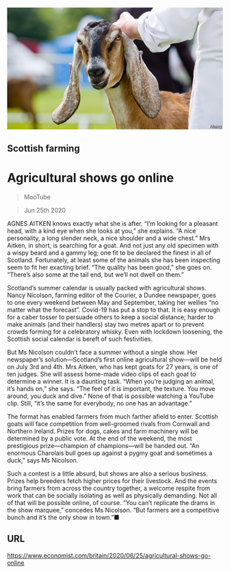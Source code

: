 ![](./images/20200627_BRP504.jpg)

## Scottish farming

# Agricultural shows go online

> MooTube

> Jun 25th 2020

AGNES AITKEN knows exactly what she is after. “I’m looking for a pleasant head, with a kind eye when she looks at you,” she explains. “A nice personality, a long slender neck, a nice shoulder and a wide chest.” Mrs Aitken, in short, is searching for a goat. And not just any old specimen with a wispy beard and a gammy leg; one fit to be declared the finest in all of Scotland. Fortunately, at least some of the animals she has been inspecting seem to fit her exacting brief. “The quality has been good,” she goes on. “There’s also some at the tail end, but we’ll not dwell on them.”

Scotland’s summer calendar is usually packed with agricultural shows. Nancy Nicolson, farming editor of the Courier, a Dundee newspaper, goes to one every weekend between May and September, taking her wellies “no matter what the forecast”. Covid-19 has put a stop to that. It is easy enough for a caber tosser to persuade others to keep a social distance; harder to make animals (and their handlers) stay two metres apart or to prevent crowds forming for a celebratory whisky. Even with lockdown loosening, the Scottish social calendar is bereft of such festivities.

But Ms Nicolson couldn’t face a summer without a single show. Her newspaper’s solution—Scotland’s first online agricultural show—will be held on July 3rd and 4th. Mrs Aitken, who has kept goats for 27 years, is one of ten judges. She will assess home-made video clips of each goat to determine a winner. It is a daunting task. “When you’re judging an animal, it’s hands on,” she says. “The feel of it is important, the texture. You move around, you duck and dive.” None of that is possible watching a YouTube clip. Still, “it’s the same for everybody, no one has an advantage.”

The format has enabled farmers from much farther afield to enter. Scottish goats will face competition from well-groomed rivals from Cornwall and Northern Ireland. Prizes for dogs, cakes and farm machinery will be determined by a public vote. At the end of the weekend, the most prestigious prize—champion of champions—will be handed out. “An enormous Charolais bull goes up against a pygmy goat and sometimes a duck,” says Ms Nicolson.

Such a contest is a little absurd, but shows are also a serious business. Prizes help breeders fetch higher prices for their livestock. And the events bring farmers from across the country together, a welcome respite from work that can be socially isolating as well as physically demanding. Not all of that will be possible online, of course. “You can’t replicate the drams in the show marquee,” concedes Ms Nicolson. “But farmers are a competitive bunch and it’s the only show in town.”■

## URL

https://www.economist.com/britain/2020/06/25/agricultural-shows-go-online
